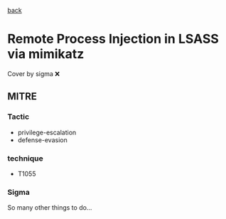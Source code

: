 [back](../index.md)
# Remote Process Injection in LSASS via mimikatz
Cover by sigma :x: 

## MITRE
### Tactic
  - privilege-escalation
  - defense-evasion

### technique
  - T1055

### Sigma

 So many other things to do...